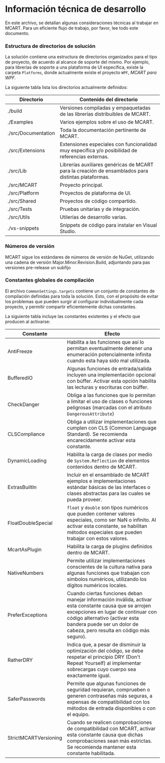 # Información técnica de desarrollo
En este archivo, se detallan algunas consideraciones técnicas al trabajar en
MCART. Para un eficiente flujo de trabajo, por favor, lee todo este documento.

### Estructura de directorios de solución
La solución contiene una estructura de directorios organizados para el tipo de
proyecto, de acuerdo al alcance de soporte del mismo. Por ejemplo, para
librerías de soporte a una plataforma de UI específica, existe la carpeta
`Platforms`, donde actualmente existe el proyecto `WPF`, *MCART para WPF.*

La siguiente tabla lista los directorios actualmente definidos:

Directorio          | Contenido del directorio
---                 | ---
./build             | Versiones compiladas y empaquetadas de las librerías distribuibles de MCART.
./Examples          | Varios ejemplos sobre el uso de MCART.
./src/Documentation | Toda la documentación pertinente de MCART.
./src/Extensions    | Extensiones especiales con funcionalidad muy específica y/o posibilidad de referencias externas.
./src/Lib           | Librerías auxiliares genéricas de MCART para la creación de ensamblados para distintas plataformas.
./src/MCART         | Proyecto principal.
./src/Platform      | Proyectos de plataforma de UI.
./src/Shared        | Proyectos de código compartido.
./src/Tests         | Pruebas unitarias y de integración.
./src/Utils         | Utilerías de desarrollo varias.
./vs-snippets       | Snippets de código para instalar en Visual Studio.


### Números de versión
MCART sigue los estándares de números de versión de NuGet, utilizando una
cadena de versión Major.Minor.Revision.Build, adjuntando para pas versiones
pre-release un subfijo

### Constantes globales de compilación
El archivo `CommonSettings.targets` contiene un conjunto de constantes de
compilación definidas para toda la solución. Esto, con el propósito de evitar
los problemas que pueden surgir al configurar individualmente cada proyecto, y
permitir compartir eficientemente dichas constantes.

La siguiente tabla incluye las constantes existentes y el efecto que producen
al activarse:

Constante             | Efecto
---                   | ---
AntiFreeze            | Habilita a las funciones que así lo permitan eventualmente detener una enumeración potencialmente infinita cuando esta haya sido mal utilizada.
BufferedIO            | Algunas funciones de entrada/salida incluyen una implementación opcional con búffer. Activar esta opción habilita las lecturas y escrituras con búffer.
CheckDanger           | Obliga a las funciones que lo permitan a limitar el uso de clases o funciones peligrosas (marcadas con el atributo `DangerousAttribute`)
CLSCompliance         | Obliga a utilizar implementaciones que cumplen con CLS (Common Language Standard). Se recomienda encarecidamente activar esta constante.
DynamicLoading        | Habilita la carga de clases por medio de ```System.Reflection``` de elementos contenidos dentro de MCART.
ExtrasBuiltIn         | Incluir en el ensamblado de MCART ejemplos e implementaciones estándar básicas de las interfaces o clases abstractas para las cuales se pueda proveer.
FloatDoubleSpecial    | `float` y `double` son tipos numéricos que pueden contener valores especiales, como ser NaN o infinito. Al activar esta constante, se habilitan métodos especiales que pueden trabajar con estos valores.
McartAsPlugin         | Habilita la carga de plugins definidos dentro de MCART.
NativeNumbers         | Permite utilizar implementaciones conscientes de la cultura nativa para algunas funciones que trabajan con símbolos numéricos, utilizando los dígitos numéricos locales.
PreferExceptions      | Cuando ciertas funciones deban manejar información inválida, activar esta constante causa que se arrojen excepciones en lugar de continuar con código alternativo (activar esta bandera puede ser un dolor de cabeza, pero resulta en código más seguro).
RatherDRY             | Indica que, a pesar de disminuir la optimización del código, se debe respetar el principio DRY (Don't Repeat Yourself) al implementar sobrecargas cuyo cuerpo sea exactamente igual.
SaferPasswords        | Permite que algunas funciones de seguridad requieran, comprueben o generen contraseñas más seguras, a expensas de compatibilidad con los métodos de entrada disponibles o con el equipo.
StrictMCARTVersioning | Cuando se realicen comprobaciones de compatibilidad con MCART, activar esta constante causa que dichas comprobaciones sean más estrictas. Se recomienda mantener esta constante habilitada.
